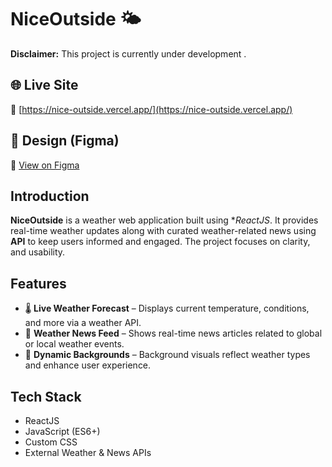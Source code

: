 # NiceOutside 🌤️

**Disclaimer:** This project is currently under development .

## 🌐 Live Site

🔗 [https://nice-outside.vercel.app/](https://nice-outside.vercel.app/)

## 🎨 Design (Figma)

🔗 [View on Figma](https://www.figma.com/design/sX98ce0Sxmqvg4fPJ2Oovs/NiceOutside?node-id=3-3&t=kweDVQfzo4LyZMcs-1)

## Introduction

**NiceOutside** is a weather web application built using **ReactJS*. It provides real-time weather updates along with curated weather-related news using **API** to keep users informed and engaged. The project focuses on clarity, and usability.

## Features

- 🌡️ **Live Weather Forecast** – Displays current temperature, conditions, and more via a weather API.
- 📰 **Weather News Feed** – Shows real-time news articles related to global or local weather events.
- 🌄 **Dynamic Backgrounds** – Background visuals reflect weather types and enhance user experience.

## Tech Stack

- ReactJS
- JavaScript (ES6+)
- Custom CSS
- External Weather & News APIs


